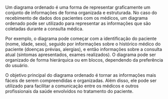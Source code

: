 Um diagrama ordenado é uma forma de representar graficamente um conjunto de informações de forma organizada e estruturada. No caso do recebimento de dados dos pacientes com os médicos, um diagrama ordenado pode ser utilizado para representar as informações que são coletadas durante a consulta médica.

Por exemplo, o diagrama pode começar com a identificação do paciente (nome, idade, sexo), seguido por informações sobre o histórico médico do paciente (doenças prévias, alergias), e então informações sobre a consulta atual (sintomas apresentados, exames realizados). O diagrama pode ser organizado de forma hierárquica ou em blocos, dependendo da preferência do usuário.

O objetivo principal do diagrama ordenado é tornar as informações mais fáceis de serem compreendidas e organizadas. Além disso, ele pode ser utilizado para facilitar a comunicação entre os médicos e outros profissionais da saúde envolvidos no tratamento do paciente.
